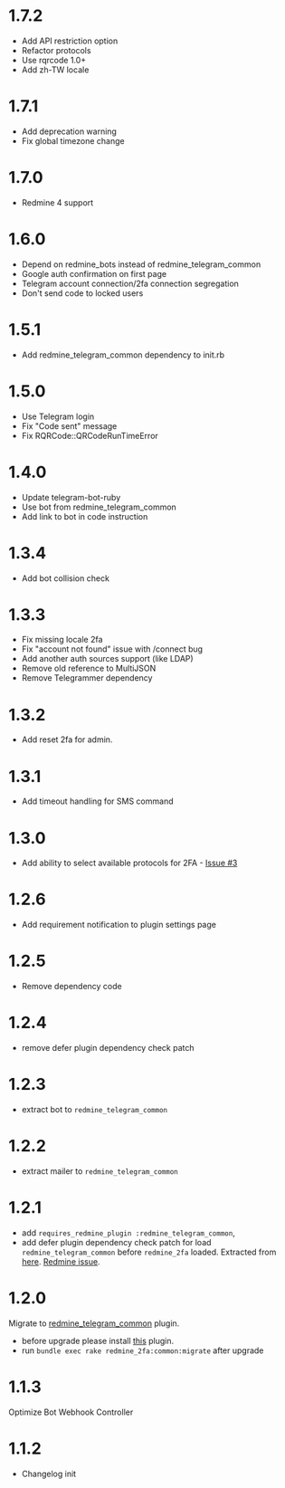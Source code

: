 # 1.7.2

* Add API restriction option
* Refactor protocols
* Use rqrcode 1.0+
* Add zh-TW locale

# 1.7.1

* Add deprecation warning
* Fix global timezone change

# 1.7.0

* Redmine 4 support

# 1.6.0

* Depend on redmine_bots instead of redmine_telegram_common
* Google auth confirmation on first page
* Telegram account connection/2fa connection segregation
* Don't send code to locked users

# 1.5.1

* Add redmine_telegram_common dependency to init.rb

# 1.5.0

* Use Telegram login
* Fix "Code sent" message
* Fix RQRCode::QRCodeRunTimeError

# 1.4.0

* Update telegram-bot-ruby
* Use bot from redmine_telegram_common
* Add link to bot in code instruction

# 1.3.4

* Add bot collision check

# 1.3.3

* Fix missing locale 2fa
* Fix "account not found" issue with /connect bug
* Add another auth sources support (like LDAP)
* Remove old reference to MultiJSON
* Remove Telegrammer dependency

# 1.3.2

* Add reset 2fa for admin.

# 1.3.1

* Add timeout handling for SMS command

# 1.3.0

* Add ability to select available protocols for 2FA - [Issue #3](https://github.com/centosadmin/redmine_2fa/issues/3)

# 1.2.6
* Add requirement notification to plugin settings page
# 1.2.5

* Remove dependency code

# 1.2.4

* remove defer plugin dependency check patch

# 1.2.3

* extract bot to `redmine_telegram_common`

# 1.2.2

* extract mailer to `redmine_telegram_common`

# 1.2.1

* add `requires_redmine_plugin :redmine_telegram_common`,
* add defer plugin dependency check patch for load `redmine_telegram_common` before `redmine_2fa` loaded. Extracted from [here](https://github.com/michaelkrupp-redmine/redmine_pluginloader). [Redmine issue](http://www.redmine.org/issues/6324#change-73605).

# 1.2.0

Migrate to [redmine_telegram_common](https://github.com/centosadmin/redmine_telegram_common) plugin.
* before upgrade please install [this](https://github.com/centosadmin/redmine_telegram_common) plugin.
* run `bundle exec rake redmine_2fa:common:migrate` after upgrade

# 1.1.3

Optimize Bot Webhook Controller

# 1.1.2
* Changelog init
